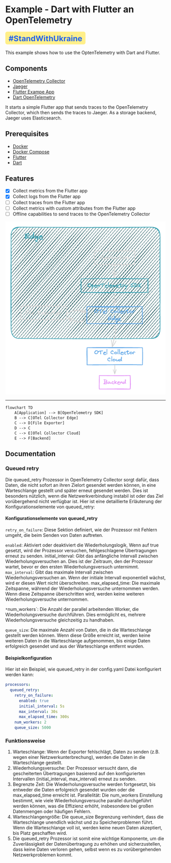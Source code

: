 # Example - Dart with Flutter an OpenTelemetry

[![Stand With Ukraine](https://raw.githubusercontent.com/vshymanskyy/StandWithUkraine/main/badges/StandWithUkraine.svg)](https://stand-with-ukraine.pp.ua)

This example shows how to use the OptenTelemetry with Dart and Flutter.

## Components

- [OpenTelemetry Collector](https://opentelemetry.io/docs/collector/)
- [Jaeger](https://www.jaegertracing.io/)
- [Flutter Exampe App](https://flutter.dev/)
- [Dart OpenTelemetry](https://pub.dev/packages/opentelemetry)

It starts a simple Flutter app that sends traces to the OpenTelemetry 
Collector, which then sends the traces to Jaeger. As a storage backend,
Jaeger uses Elasticsearch.

## Prerequisites

- [Docker](https://www.docker.com/)
- [Docker Compose](https://docs.docker.com/compose/)
- [Flutter](https://flutter.dev/)
- [Dart](https://dart.dev/)

## Features

- [x] Collect metrics from the Flutter app
- [x] Collect logs from the Flutter app
- [ ] Collect traces from the Flutter app
- [ ] Collect metrics with custom attributes from the Flutter app
- [ ] Offline capabilities to send traces to the OpenTelemetry Collector

![OTel Edge Cloud Flow](docs/OTel-Edge-and-Cloud.excalidraw.dark.png)

---

```mermaid
flowchart TD
    A[Application] --> B[OpenTelemetry SDK]
    B --> C[OTel Collector Edge]
    C --> D[File Exporter]
    D --> C
    C --> E[OTel Collector Cloud]
    E --> F[Backend]
```

## Documentation

### Queued retry

Die queued_retry Prozessor in OpenTelemetry Collector sorgt dafür, dass Daten, die nicht sofort an ihren Zielort gesendet werden können, in eine Warteschlange gestellt und später erneut gesendet werden. Dies ist besonders nützlich, wenn die Netzwerkverbindung instabil ist oder das Ziel vorübergehend nicht verfügbar ist. Hier ist eine detaillierte Erläuterung der Konfigurationselemente von queued_retry:

#### Konfigurationselemente von queued_retry

`retry_on_failure`: Diese Sektion definiert, wie der Prozessor mit Fehlern umgeht, die beim Senden von Daten auftreten.

`enabled`: Aktiviert oder deaktiviert die Wiederholungslogik. Wenn auf true gesetzt, wird der Prozessor versuchen, fehlgeschlagene Übertragungen erneut zu senden.
initial_interval: Gibt das anfängliche Intervall zwischen Wiederholungsversuchen an. Dies ist der Zeitraum, den der Prozessor wartet, bevor er den ersten Wiederholungsversuch unternimmt.
`max_interval`: Gibt das maximale Intervall zwischen Wiederholungsversuchen an. Wenn der initiale Intervall exponentiell wächst, wird er diesen Wert nicht überschreiten.
max_elapsed_time: Die maximale Zeitspanne, während der Wiederholungsversuche unternommen werden. Wenn diese Zeitspanne überschritten wird, werden keine weiteren Wiederholungsversuche unternommen.

`*`num_workers`: Die Anzahl der parallel arbeitenden Worker, die Wiederholungsversuche durchführen. Dies ermöglicht es, mehrere Wiederholungsversuche gleichzeitig zu handhaben.

`queue_size`: Die maximale Anzahl von Daten, die in die Warteschlange gestellt werden können. Wenn diese Größe erreicht ist, werden keine weiteren Daten in die Warteschlange aufgenommen, bis einige Daten erfolgreich gesendet und aus der Warteschlange entfernt wurden.

#### Beispielkonfiguration

Hier ist ein Beispiel, wie queued_retry in der config.yaml Datei konfiguriert werden kann:

```yaml
processors:
  queued_retry:
    retry_on_failure:
      enabled: true
      initial_interval: 5s
      max_interval: 30s
      max_elapsed_time: 300s
    num_workers: 2
    queue_size: 5000
```

### Funktionsweise

1. Warteschlange: Wenn der Exporter fehlschlägt, Daten zu senden (z.B. wegen einer Netzwerkunterbrechung), werden die Daten in die Warteschlange gestellt.
2. Wiederholungsversuche: Der Prozessor versucht dann, die gescheiterten Übertragungen basierend auf den konfigurierten Intervallen (initial_interval, max_interval) erneut zu senden.
3. Begrenzte Zeit: Die Wiederholungsversuche werden fortgesetzt, bis entweder die Daten erfolgreich gesendet wurden oder die max_elapsed_time erreicht ist.
Parallelität: Die num_workers Einstellung bestimmt, wie viele Wiederholungsversuche parallel durchgeführt werden können, was die Effizienz erhöht, insbesondere bei großen Datenmengen oder häufigen Fehlern.
4. Warteschlangengröße: Die queue_size Begrenzung verhindert, dass die Warteschlange unendlich wächst und zu Speicherproblemen führt. Wenn die Warteschlange voll ist, werden keine neuen Daten akzeptiert, bis Platz geschaffen wird.
5. Die queued_retry Prozessor ist somit eine wichtige Komponente, um die Zuverlässigkeit der Datenübertragung zu erhöhen und sicherzustellen, dass keine Daten verloren gehen, selbst wenn es zu vorübergehenden Netzwerkproblemen kommt.
